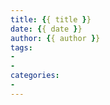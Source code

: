 ```yaml
---
title: {{ title }}
date: {{ date }}
author: {{ author }}
tags: 
- 
- 
categories: 
- 
---
```

